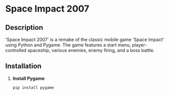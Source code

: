 # Space Impact 2007

## Description
'Space Impact 2007' is a remake of the classic mobile game 'Space Impact' using Python and Pygame. The game features a start menu, player-controlled spaceship, various enemies, enemy firing, and a boss battle.

## Installation

1. **Install Pygame**
   ```bash
   pip install pygame
